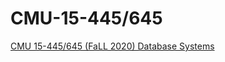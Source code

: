 # CMU-15-445/645
[CMU 15-445/645 (FaLL 2020) Database Systems](https://15445.courses.cs.cmu.edu/fall2020/)